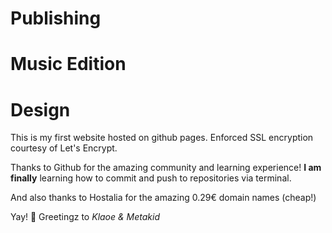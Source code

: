 # Publishing
# Music Edition
# Design

This is my first website hosted on github pages. Enforced SSL encryption courtesy of Let's Encrypt.

Thanks to Github for the amazing community and learning experience! **I am finally** learning how to commit and push to repositories via terminal.

And also thanks to Hostalia for the amazing 0.29€ domain names (cheap!)

Yay! 🥰 Greetingz to *Klaoe & Metakid*


